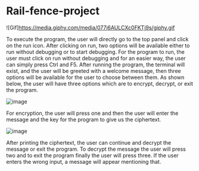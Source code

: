 # Rail-fence-project

![Gif]https://media.giphy.com/media/077i6AULCXc0FKTj9s/giphy.gif
  
  To execute the program, the user will directly go to the top panel and click on the run icon. After clicking on run, two options will be available either to run without debugging or to start debugging. For the program to run, the user must click on run without debugging and for an easier way, the user can simply press Ctrl and F5. After running the program, the terminal will exist, and the user will be greeted with a welcome message, then three options will be available for the user to choose between them. As shown below, the user will have three options which are to encrypt, decrypt, or exit the program. 



![image](https://user-images.githubusercontent.com/93862666/200935971-f494364f-ab00-42cb-8a2c-0f7ed00cabc9.png)



For encryption, the user will press one and then the user will enter the message and the key for the program to give us the ciphertext. 



![image](https://user-images.githubusercontent.com/93862666/200937368-0ed7425c-4cda-4be5-9d7d-76aa8a33a414.png)






After printing the ciphertext, the user can continue and decrypt the message or exit the program. To decrypt the message the user will press two and to exit the program finally the user will press three. If the user enters the wrong input, a message will appear mentioning that.

